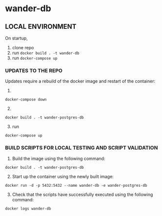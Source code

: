 # wander-db

## LOCAL ENVIRONMENT

On startup,

1. clone repo
2. run `docker build . -t wander-db`
3. run `docker-compose up`

### UPDATES TO THE REPO

Updates require a rebuild of the docker image and restart of the container:

1.

```
docker-compose down
```

2.

```
docker build . -t wander-postgres-db
```

3. run

```
docker-compose up
```

### BUILD SCRIPTS FOR LOCAL TESTING AND SCRIPT VALIDATION

1. Build the image using the following command:

```
docker build . -t wander-postgres-db
```

2. Start up the container using the newly built image:

```
docker run -d -p 5432:5432 --name wander-db -e wander-postgres-db
```

3. Check that the scripts have successfully executed using the following command:

```
docker logs wander-db
```
